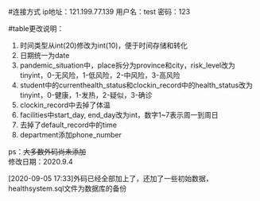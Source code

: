 #连接方式
ip地址：121.199.77.139
用户名：test
密码：123

#table更改说明：

1. 时间类型从int(20)修改为int(10)，便于时间存储和转化
1. 日期统一为date
1. pandemic_situation中，place拆分为province和city，risk_level改为tinyint，0-无风险，1-低风险，2-中风险，3-高风险
1. student中的currenthealth_status和clockin_record中的health_status改为tinyint，0-健康，1-发热，2-疑似，3-确诊
1. clockin_record中去掉了体温
1. facilities中start_day, end_day改为int，数字1~7表示周一到周日
1. 去掉了default_record中的time
1. department添加phone_number

ps：~~大多数外码尚未添加~~  
修改日期：2020.9.4

[2020-09-05 17:33]外码已经全部加上了，还加了一些初始数据，healthsystem.sql文件为数据库的备份
